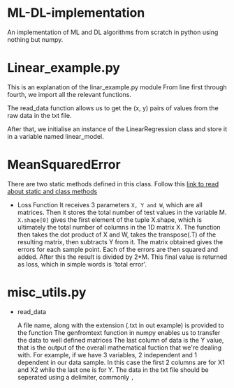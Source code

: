 # ML-DL-implementation
An implementation of ML and DL algorithms from scratch in python using nothing but numpy.
# Linear_example.py
This is an explanation of the linar_example.py module
From line first through fourth, we import all the relevant functions.

The read_data function allows us to get the (x, y) pairs of values from the raw data in the txt file.

After that, we initialise an instance of the LinearRegression class and store it in a variable named linear_model. 

# MeanSquaredError
There are two static methods defined in this class. Follow this [link to read about static and class methods](https://www.youtube.com/watch?v=rq8cL2XMM5M0)

- Loss Function
It receives 3 parameters `X, Y and W`, which are all matrices.
Then it stores the total number of test values in the variable M. `X.shape[0]` gives the first element of the tuple X.shape, which is ultimately the total number of columns in the 1D matrix X.
The function then takes the dot product of X and W, takes the transpose(.T) of the resulting matrix, then subtracts Y from it. The matrix obtained gives the errors for each sample point. 
Each of the errors are then squared and added. After this the result is divided by 2*M.
This final value is returned as loss, which in simple words is 'total error'.

# misc_utils.py 
- read_data

  A file name, along with the extension (.txt in out example) is provided to the function
The genfromtext function in numpy enables us to transfer the data to well defined matrices
The last column of data is the Y value, that is the output of the overall mathematical fuction that we're dealing with. For example, if we have 3 variables, 2 independent and 1 dependent in our data sample. In this case the first 2 columns are for X1 and X2 while the last one is for Y. The data in the txt file should be seperated using a delimiter, commonly `,`
